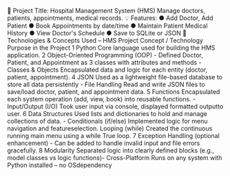 💼 Project Title: Hospital Management
System (HMS)
Manage doctors, patients, appointments, medical records.
💡 Features:
● Add Doctor, Add Patient
● Book Appointments by date/time
● Maintain Patient Medical History
● View Doctor's Schedule
● Save to SQLite or JSON
🔧Technologies & Concepts Used – HMS Project
Concept / Technology Purpose in the Project
1 Python Core language used for building the HMS application.
2 Object-Oriented Programming
(OOP) - Defined Doctor, Patient, and Appointment as
3 classes with attributes and methods - Classes & Objects Encapsulated data and logic for each entity (doctor,
patient, appointment).
4 JSON Used as a lightweight file-based database to store all data persistently - File Handling Read and write JSON files to save/load doctor, patient,
and appointment data.
5 Functions Encapsulated each system operation (add, view, book) into reusable functions. - Input/Output (I/O) Took user input via console, displayed formatted outputto user.
6 Data Structures Used lists and dictionaries to hold and manage collections of data. - Conditionals (if/else) Implemented logic for menu navigation and featureselection.
Looping (while) Created the continuous running main menu using a while True loop.
7 Exception Handling (optional enhancement) -  Can be added to handle invalid input and file errors gracefully.
8 Modularity Separated logic into clearly defined blocks (e.g., model classes vs logic functions)- Cross-Platform Runs on any system with Python installed – no OSdependency

